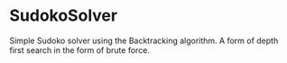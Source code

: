 # SudokoSolver
Simple Sudoko solver using the Backtracking algorithm. A form of depth first search in the form of brute force. 
